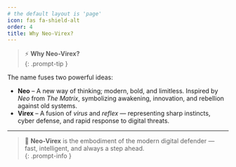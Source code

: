 ```yaml
---
# the default layout is 'page'
icon: fas fa-shield-alt
order: 4
title: Why Neo-Virex?
---
```


> ⚡ **Why Neo-Virex?**  
{: .prompt-tip }

The name fuses two powerful ideas:

- **Neo** – A new way of thinking; modern, bold, and limitless. Inspired by *Neo* from *The Matrix*, symbolizing awakening, innovation, and rebellion against old systems.  
- **Virex** – A fusion of *virus* and *reflex* — representing sharp instincts, cyber defense, and rapid response to digital threats.

---

> 🧠 **Neo-Virex** is the embodiment of the modern digital defender — fast, intelligent, and always a step ahead.  
{: .prompt-info }